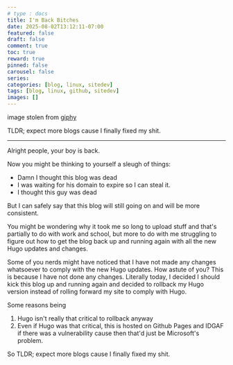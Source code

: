 ```yaml
---
# type : docs
title: I'm Back Bitches
date: 2025-08-02T13:12:11-07:00
featured: false
draft: false
comment: true
toc: true
reward: true
pinned: false
carousel: false
series:
categories: [blog, linux, sitedev]
tags: [blog, linux, github, sitedev]
images: []
---
```


image stolen from [giphy](https://giphy.com/gifs/wwe-roman-reigns-im-back-the-big-dog-1qcKIjf3ym0LWqewFB)

TLDR; expect more blogs cause I finally fixed my shit.

<!--more-->

---


Alright people, your boy is back.

Now you might be thinking to yourself a sleugh of things:
- Damn I thought this blog was dead
- I was waiting for his domain to expire so I can steal it.
- I thought this guy was dead

But I can safely say that this blog will still going on and will be more consistent.

You might be wondering why it took me so long to upload stuff and that's partially to do with work and school, but more to do with me struggling to figure out how to get the blog back up and running again with all the new Hugo updates and changes.

Some of you nerds might have noticed that I have not made any changes whatsoever to comply with the new Hugo updates. How astute of you? This is because I have not done any changes. Literally today, I decided I should kick this blog up and running again and decided to rollback my Hugo version instead of rolling forward my site to comply with Hugo.

Some reasons being
1. Hugo isn't really that critical to rollback anyway
2. Even if Hugo was that critical, this is hosted on Github Pages and IDGAF if there was a vulnerability cause then that'd just be Microsoft's problem.

So TLDR; expect more blogs cause I finally fixed my shit.